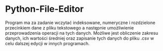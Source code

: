 # Python-File-Editor
Program ma za zadanie wczytać indeksowane, numeryczne i rozdzielone przecinkiem dane z pliku tekstowego a następnie umożliwienie przeprowadzenia operacji na tych danych.
Możliwe jest obliczenie zakresu danych, ich wartości średniej oraz zapisanie tych danych do pliku .csv
w celu dalszej edycji w innych programach.
